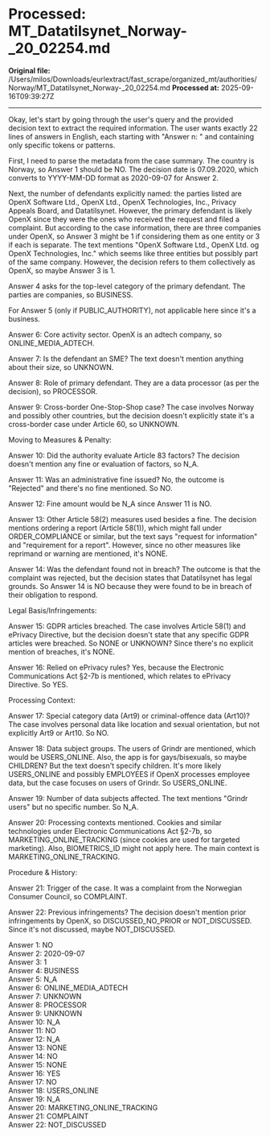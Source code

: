 # Processed: MT_Datatilsynet_Norway-_20_02254.md

**Original file:** /Users/milos/Downloads/eurlextract/fast_scrape/organized_mt/authorities/Norway/MT_Datatilsynet_Norway-_20_02254.md
**Processed at:** 2025-09-16T09:39:27Z

---

<think>
Okay, let's start by going through the user's query and the provided decision text to extract the required information. The user wants exactly 22 lines of answers in English, each starting with "Answer n: " and containing only specific tokens or patterns.

First, I need to parse the metadata from the case summary. The country is Norway, so Answer 1 should be NO. The decision date is 07.09.2020, which converts to YYYY-MM-DD format as 2020-09-07 for Answer 2.

Next, the number of defendants explicitly named: the parties listed are OpenX Software Ltd., OpenX Ltd., OpenX Technologies, Inc., Privacy Appeals Board, and Datatilsynet. However, the primary defendant is likely OpenX since they were the ones who received the request and filed a complaint. But according to the case information, there are three companies under OpenX, so Answer 3 might be 1 if considering them as one entity or 3 if each is separate. The text mentions "OpenX Software Ltd., OpenX Ltd. og OpenX Technologies, Inc." which seems like three entities but possibly part of the same company. However, the decision refers to them collectively as OpenX, so maybe Answer 3 is 1.

Answer 4 asks for the top-level category of the primary defendant. The parties are companies, so BUSINESS.

For Answer 5 (only if PUBLIC_AUTHORITY), not applicable here since it's a business.

Answer 6: Core activity sector. OpenX is an adtech company, so ONLINE_MEDIA_ADTECH.

Answer 7: Is the defendant an SME? The text doesn't mention anything about their size, so UNKNOWN.

Answer 8: Role of primary defendant. They are a data processor (as per the decision), so PROCESSOR.

Answer 9: Cross-border One-Stop-Shop case? The case involves Norway and possibly other countries, but the decision doesn't explicitly state it's a cross-border case under Article 60, so UNKNOWN.

Moving to Measures & Penalty:

Answer 10: Did the authority evaluate Article 83 factors? The decision doesn't mention any fine or evaluation of factors, so N_A.

Answer 11: Was an administrative fine issued? No, the outcome is "Rejected" and there's no fine mentioned. So NO.

Answer 12: Fine amount would be N_A since Answer 11 is NO.

Answer 13: Other Article 58(2) measures used besides a fine. The decision mentions ordering a report (Article 58(1)), which might fall under ORDER_COMPLIANCE or similar, but the text says "request for information" and "requirement for a report". However, since no other measures like reprimand or warning are mentioned, it's NONE.

Answer 14: Was the defendant found not in breach? The outcome is that the complaint was rejected, but the decision states that Datatilsynet has legal grounds. So Answer 14 is NO because they were found to be in breach of their obligation to respond.

Legal Basis/Infringements:

Answer 15: GDPR articles breached. The case involves Article 58(1) and ePrivacy Directive, but the decision doesn't state that any specific GDPR articles were breached. So NONE or UNKNOWN? Since there's no explicit mention of breaches, it's NONE.

Answer 16: Relied on ePrivacy rules? Yes, because the Electronic Communications Act §2-7b is mentioned, which relates to ePrivacy Directive. So YES.

Processing Context:

Answer 17: Special category data (Art9) or criminal-offence data (Art10)? The case involves personal data like location and sexual orientation, but not explicitly Art9 or Art10. So NO.

Answer 18: Data subject groups. The users of Grindr are mentioned, which would be USERS_ONLINE. Also, the app is for gays/bisexuals, so maybe CHILDREN? But the text doesn't specify children. It's more likely USERS_ONLINE and possibly EMPLOYEES if OpenX processes employee data, but the case focuses on users of Grindr. So USERS_ONLINE.

Answer 19: Number of data subjects affected. The text mentions "Grindr users" but no specific number. So N_A.

Answer 20: Processing contexts mentioned. Cookies and similar technologies under Electronic Communications Act §2-7b, so MARKETING_ONLINE_TRACKING (since cookies are used for targeted marketing). Also, BIOMETRICS_ID might not apply here. The main context is MARKETING_ONLINE_TRACKING.

Procedure & History:

Answer 21: Trigger of the case. It was a complaint from the Norwegian Consumer Council, so COMPLAINT.

Answer 22: Previous infringements? The decision doesn't mention prior infringements by OpenX, so DISCUSSED_NO_PRIOR or NOT_DISCUSSED. Since it's not discussed, maybe NOT_DISCUSSED.
</think>

Answer 1: NO  
Answer 2: 2020-09-07  
Answer 3: 1  
Answer 4: BUSINESS  
Answer 5: N_A  
Answer 6: ONLINE_MEDIA_ADTECH  
Answer 7: UNKNOWN  
Answer 8: PROCESSOR  
Answer 9: UNKNOWN  
Answer 10: N_A  
Answer 11: NO  
Answer 12: N_A  
Answer 13: NONE  
Answer 14: NO  
Answer 15: NONE  
Answer 16: YES  
Answer 17: NO  
Answer 18: USERS_ONLINE  
Answer 19: N_A  
Answer 20: MARKETING_ONLINE_TRACKING  
Answer 21: COMPLAINT  
Answer 22: NOT_DISCUSSED